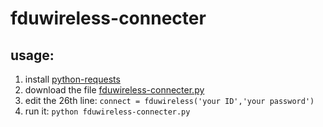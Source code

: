 # fduwireless-connecter

## usage:
1. install [python-requests](http://docs.python-requests.org/en/master/ 'Requests: HTTP for Humans')
2. download the file [fduwireless-connecter.py](https://raw.githubusercontent.com/qzane/fduwireless-connecter/master/fduwireless-connecter.py  'click to download')
3. edit the 26th line: `connect = fduwireless('your ID','your password')`
4. run it: `python fduwireless-connecter.py`
